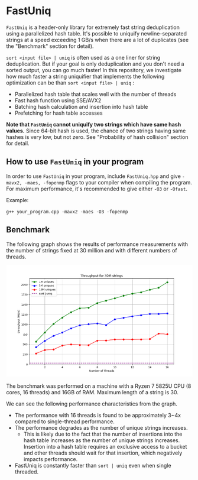 # FastUniq
`FastUniq` is a header-only library for extremely fast string deduplication using a parallelized hash table. It's possible to uniquify newline-separated strings at a speed exceeding 1 GB/s when there are a lot of duplicates (see the "Benchmark" section for detail).

`sort <input file> | uniq` is often used as a one liner for string deduplication. 
But if your goal is only deduplication and you don't need a sorted output, you can go much faster! 
In this repository, we investigate how much faster a string uniquifier that implements the following optimization can be than `sort <input file> | uniq` :

- Parallelized hash table that scales well with the number of threads
- Fast hash function using SSE/AVX2
- Batching hash calculation and insertion into hash table
- Prefetching for hash table accesses

**Note that `FastUniq` cannot uniquify two strings which have same hash values.** Since 64-bit hash is used, the chance of two strings having same hashes is very low, but not zero. See "Probability of hash collision" section for detail.
## How to use `FastUniq` in your program
In order to use `FastUniq` in your program, include `FastUniq.hpp` and give `-mavx2, -maes, -fopenmp` flags to your compiler when compiling the program. For maximum performance, it's recommended to give either `-O3` or `-Ofast`.

Example: 
```
g++ your_program.cpp -mavx2 -maes -O3 -fopenmp
```
## Benchmark
The following graph shows the results of performance measurements with the number of strings fixed at 30 million and with different numbers of threads. 

![](img/scalability.png)

The benchmark was performed on a machine with a Ryzen 7 5825U CPU (8 cores, 16 threads) and 16GB of RAM. Maximum length of a string is 30. 

We can see the following performance characteristics from the graph.

- The performance with 16 threads is found to be approximately 3~4x compared to single-thread performance.
- The performance degrades as the number of unique strings increases.
    - This is likely due to the fact that the number of insertions into the hash table increases as the number of unique strings increases. Insertion into a hash table requires an exclusive access to a bucket and other threads should wait for that insertion, which negatively impacts performance.
- FastUniq is constantly faster than `sort | uniq` even when single threaded.
